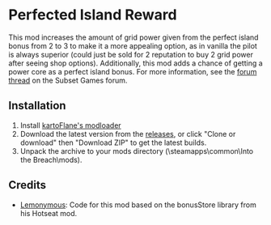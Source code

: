 # Perfected Island Reward
This mod increases the amount of grid power given from the perfect island bonus from 2 to 3 to make it a more appealing option, as in vanilla the pilot is always superior (could just be sold for 2 reputation to buy 2 grid power after seeing shop options). Additionally, this mod adds a chance of getting a power core as a perfect island bonus. For more information, see the [forum thread](https://subsetgames.com/forum/viewtopic.php?f=25&t=35504) on the Subset Games forum.

## Installation
1. Install [kartoFlane's modloader](https://github.com/kartoFlane/ITB-ModLoader)
2. Download the latest version from the [releases](https://github.com/KnightMiner/PerfectedIslandReward/releases), or click "Clone or download" then "Download ZIP" to get the latest builds.
2. Unpack the archive to your mods directory (<steam>\steamapps\common\Into the Breach\mods).

## Credits
* [Lemonymous](https://github.com/Lemonymous): Code for this mod based on the bonusStore library from his Hotseat mod.
